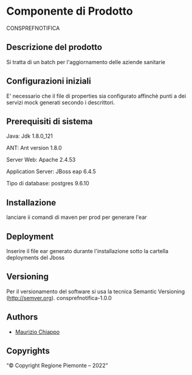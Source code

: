 # Componente di Prodotto

CONSPREFNOTIFICA

## Descrizione del prodotto

Si tratta di un batch per l'aggiornamento delle aziende sanitarie

## Configurazioni iniziali

E' necessario che il file di properties sia configurato affinchè punti a dei servizi mock generati secondo i descrittori.

## Prerequisiti di sistema

Java: Jdk 1.8.0_121

ANT: Ant version 1.8.0

Server Web: Apache 2.4.53

Application Server: JBoss eap 6.4.5

Tipo di database: postgres  9.6.10 

## Installazione

lanciare ii comandi di maven per prod per generare l'ear

## Deployment

Inserire il file ear generato durante l'installazione sotto la cartella deployments del Jboss

## Versioning

Per il versionamento del software si usa la tecnica Semantic Versioning (http://semver.org).
consprefnotifica-1.0.0

## Authors
* [Maurizio Chiappo](https://github.com/maurizio-chiappo)

## Copyrights

“© Copyright Regione Piemonte – 2022”